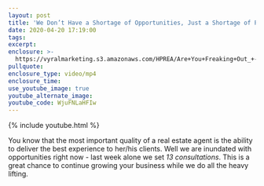 ```yaml
---
layout: post
title: 'We Don’t Have a Shortage of Opportunities, Just a Shortage of People Power!'
date: 2020-04-20 17:19:00
tags:
excerpt:
enclosure: >-
  https://vyralmarketing.s3.amazonaws.com/HPREA/Are+You+Freaking+Out_+-+Charlotte+Real+Estate+Agent.mp4
pullquote:
enclosure_type: video/mp4
enclosure_time:
use_youtube_image: true
youtube_alternate_image:
youtube_code: WjuFNLaHFIw
---
```


{% include youtube.html %}

You know that the most important quality of a real estate agent is the ability to deliver the best experience to her/his clients. Well we are inundated with opportunities right now - last week alone we set *13 consultations*. This is a great chance to continue growing your business while we do all the heavy lifting.